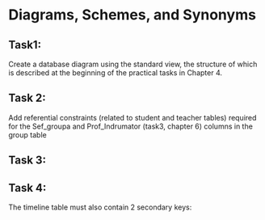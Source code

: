 # Diagrams, Schemes, and Synonyms
## Task1: 
  Create a database diagram using the standard view, the structure of which is described at the beginning of the practical tasks in Chapter 4.


## Task 2:
  Add referential constraints (related to student and teacher tables) required for the Sef_groupa and Prof_Indrumator (task3, chapter 6) columns in the group table
## Task 3:


## Task 4:
  The timeline table must also contain 2 secondary keys:

